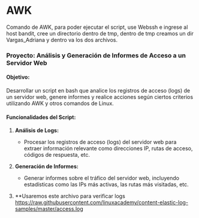 # AWK
Comando de AWK, para poder ejecutar el script, use Webssh e ingrese al host bandit, cree un directorio dentro de tmp, dentro de tmp creamos un dir Vargas_Adriana y dentro va los dos archivos.

### Proyecto: Análisis y Generación de Informes de Acceso a un Servidor Web

#### Objetivo:
Desarrollar un script en bash que analice los registros de acceso
(logs) de un servidor web, genere informes y realice acciones según
ciertos criterios utilizando AWK y otros comandos de Linux.

#### Funcionalidades del Script:

1. **Análisis de Logs:**
   - Procesar los registros de acceso (logs) del servidor web para
extraer información relevante como direcciones IP, rutas de acceso,
códigos de respuesta, etc.

2. **Generación de Informes:**
   - Generar informes sobre el tráfico del servidor web, incluyendo
estadísticas como las IPs más activas, las rutas más visitadas, etc.

3. **Usaremos este archivo para verificar logs
https://raw.githubusercontent.com/linuxacademy/content-elastic-log-samples/master/access.log
